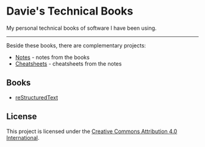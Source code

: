 # Davie's Technical Books

My personal technical books of software I have been using.

---

Beside these books, there are complementary projects:

* [Notes][notes] - notes from the books
* [Cheatsheets][cheatsheets] - cheatsheets from the notes

[notes]: https://github.com/daviebadger/notes
[cheatsheets]: https://github.com/daviebadger/cheatsheets

## Books

* [reStructuredText](restructuredtext/restructuredtext.rst)

## License

This project is licensed under the [Creative Commons Attribution 4.0 International](LICENSE).
